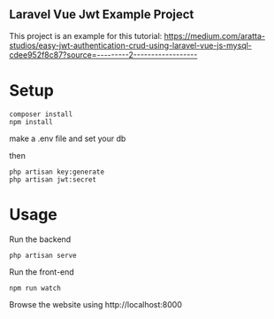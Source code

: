 ## Laravel Vue Jwt Example Project
This project is an example for this tutorial:
https://medium.com/aratta-studios/easy-jwt-authentication-crud-using-laravel-vue-js-mysql-cdee952f8c87?source=---------2------------------


# Setup

```
composer install
npm install
```

make a .env file and set your db

then
```
php artisan key:generate
php artisan jwt:secret
```

# Usage

Run the backend
```
php artisan serve
```

Run the front-end
```
npm run watch
```

Browse the website using
http://localhost:8000